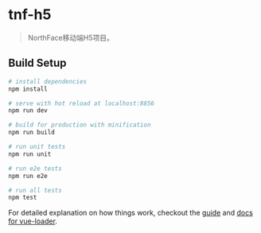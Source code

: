 # tnf-h5

> NorthFace移动端H5项目。

## Build Setup

``` bash
# install dependencies
npm install

# serve with hot reload at localhost:8856
npm run dev

# build for production with minification
npm run build

# run unit tests
npm run unit

# run e2e tests
npm run e2e

# run all tests
npm test
```

For detailed explanation on how things work, checkout the [guide](http://vuejs-templates.github.io/webpack/) and [docs for vue-loader](http://vuejs.github.io/vue-loader).
